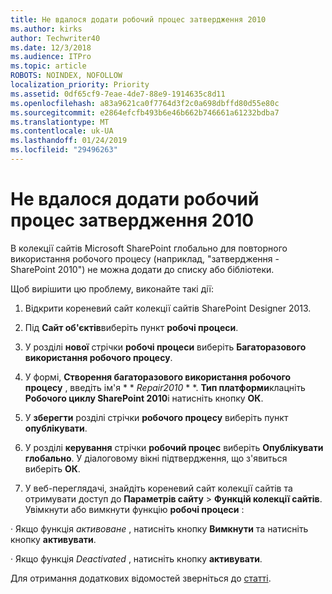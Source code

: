 ```yaml
---
title: Не вдалося додати робочий процес затвердження 2010
ms.author: kirks
author: Techwriter40
ms.date: 12/3/2018
ms.audience: ITPro
ms.topic: article
ROBOTS: NOINDEX, NOFOLLOW
localization_priority: Priority
ms.assetid: 0df65cf9-7eae-4de7-88e9-1914635c8d11
ms.openlocfilehash: a83a9621ca0f7764d3f2c0a698dbffd80d55e80c
ms.sourcegitcommit: e2864efcfb493b6e46b662b746661a61232bdba7
ms.translationtype: MT
ms.contentlocale: uk-UA
ms.lasthandoff: 01/24/2019
ms.locfileid: "29496263"
---
```

# <a name="unable-to-add-2010-approval-workflow"></a>Не вдалося додати робочий процес затвердження 2010

В колекції сайтів Microsoft SharePoint глобально для повторного використання робочого процесу (наприклад, "затвердження - SharePoint 2010") не можна додати до списку або бібліотеки.
  
Щоб вирішити цю проблему, виконайте такі дії: 
  
1. Відкрити кореневий сайт колекції сайтів SharePoint Designer 2013.
  
2. Під **Сайт об'єктів**виберіть пункт **робочі процеси**. 
  
3. У розділі **нової** стрічки **робочі процеси** виберіть **Багаторазового використання робочого процесу**. 
  
4. У формі, **Створення багаторазового використання робочого процесу** , введіть ім'я * * *Repair2010* * *. **Тип платформи**клацніть **Робочого циклу SharePoint 2010**і натисніть кнопку **ОК**. 
  
1. У **зберегти** розділі стрічки **робочого процесу** виберіть пункт **опублікувати**. 
  
2. У розділі **керування** стрічки **робочий процес** виберіть **Опублікувати глобально**. У діалоговому вікні підтвердження, що з'явиться виберіть **ОК**. 
  
3. У веб-переглядачі, знайдіть кореневий сайт колекції сайтів та отримувати доступ до **Параметрів сайту** \> **Функцій колекції сайтів**. Увімкнути або вимкнути функцію **робочі процеси** : 
  
· Якщо функція *активоване* , натисніть кнопку **Вимкнути** та натисніть кнопку **активувати**. 
  
· Якщо функція *Deactivated* , натисніть кнопку **активувати**. 
  
Для отримання додаткових відомостей зверніться до [статті](https://go.microsoft.com/fwlink/?linkid=2047770&amp;clcid=0x409).
  

